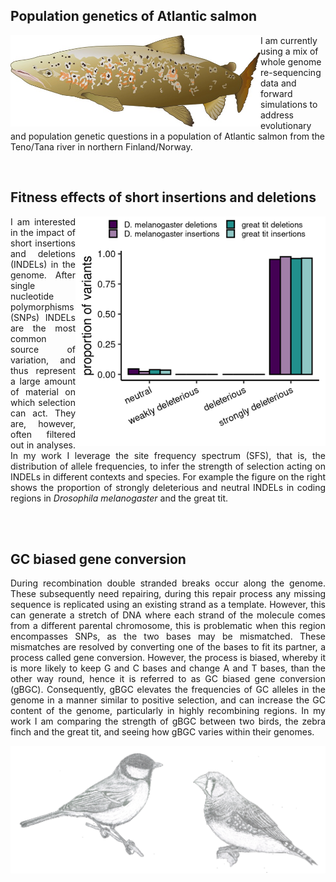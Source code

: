 ## Population genetics of Atlantic salmon

<img align="left" src="salmon.jpeg" width=400>

I am currently using a mix of whole genome re-sequencing data and forward simulations to address evolutionary and 
population genetic questions in a population of Atlantic salmon from the Teno/Tana river in northern Finland/Norway.

<br/>

## Fitness effects of short insertions and deletions

<img align="right" src="dfe_plot.png" width=400 height=367>

<div style="text-align: justify"> 
I am interested in the impact of short insertions and deletions (INDELs) in the genome. 
After single nucleotide polymorphisms (SNPs) INDELs are the most common source of variation, and thus represent a 
large amount of material on which selection can act. They are, however, often filtered out in analyses. 
In my work I leverage the site frequency spectrum (SFS), that is, the distribution of allele frequencies, to infer the 
strength of selection acting on INDELs in different contexts and species. For example 
the figure on the right shows the proportion of strongly deleterious and neutral INDELs in coding regions in 
<i>Drosophila melanogaster</i> and the great tit.
</div>

<br/><br/>

## GC biased gene conversion

<div style="text-align: justify"> 
During recombination double stranded breaks occur along the genome. These subsequently need repairing, during this repair
process any missing sequence is replicated using an existing strand as a template. However, this can generate a stretch
of DNA where each strand of the molecule comes from a different parental chromosome, this is problematic when this 
region encompasses SNPs, as the two bases may be mismatched. These mismatches are resolved by converting one of the bases
to fit its partner, a process called gene conversion. However, the process is biased, whereby it is more likely to keep
G and C bases and change A and T bases, than the other way round, hence it is referred to as GC biased gene conversion 
(gBGC). Consequently, gBGC elevates the frequencies of GC alleles in the genome in a manner similar to positive selection,
and can increase the GC content of the genome, particularly in highly recombining regions. In my work I am comparing 
the strength of gBGC between two birds, the zebra finch and the great tit, and seeing how gBGC varies within their genomes.
</div>

![](gt_zf_sketch.png)